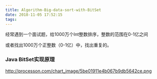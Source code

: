 ```yaml
---
title: Algorithm-Big-data-sort-with-BitSet
date: 2018-11-05 17:52:15
tags:
---
```


经常遇到一个面试题，给1000万个Int整数排序，整数的范围在0-1亿之间

或者找出1000万个正整数（0-1亿）中，找出重复的。


### Java BitSet实现原理
http://processon.com/chart_image/5be01911e4b067b9db5642ce.png
